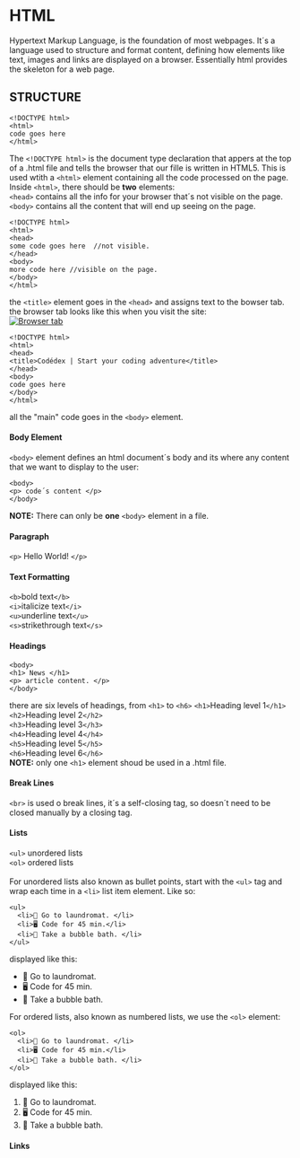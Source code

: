 # HTML
Hypertext Markup Language, is the foundation of most webpages. It´s a language used to structure and format content, defining how elements like text, images and links are displayed on a browser. Essentially html provides the skeleton for a web page.

## STRUCTURE
````
<!DOCTYPE html>
<html>
code goes here
</html>
````

The `<!DOCTYPE html>` is the document type declaration that appers at the top of a .html file and tells the browser that our fille is written in HTML5. 
This is used wtith a `<html>` element containing all the code processed on the page. <br>
Inside `<html>`, there should be **two** elements:<br>
`<head>` contains all the info for your browser that´s not visible on the page. <br>
`<body>` contains all the content that will end up seeing on the page.
```
<!DOCTYPE html>
<html>
<head>
some code goes here  //not visible.
</head>
<body>
more code here //visible on the page.
</body>
</html>
````
the `<title>` element goes in the `<head>` and assigns text to the bowser tab. <br>
the browser tab looks like this when you visit the site:<br>
[![Browser tab](https://i.postimg.cc/G2bTD6bJ/Captura-de-tela-2025-04-11-011812.png)](https://postimg.cc/xkFdDxJc)<br>
```
<!DOCTYPE html>
<html>
<head>
<title>Codédex | Start your coding adventure</title>
</head>
<body>
code goes here
</body>
</html>
```
all the "main" code goes in the `<body>` element.
#### Body Element
`<body>` element defines an html document´s body and its where any content that we want to display to the user:
```
<body>
<p> code´s content </p>
</body>
```
**NOTE:** There can only be **one** `<body>` element in a file.
#### Paragraph
`<p>` Hello World! `</p>`
#### Text Formatting
`<b>`bold text`</b>` <br>
`<i>`italicize text`</i>` <br>
`<u>`underline text`</u>` <br>
`<s>`strikethrough text`</s>`<br>

#### Headings
````
<body>
<h1> News </h1>
<p> article content. </p>
</body>
````
there are six levels of headings, from `<h1>` to `<h6>`
`<h1>`Heading level 1`</h1>`<br>
`<h2>`Heading level 2`</h2>`<br>
`<h3>`Heading level 3`</h3>`<br>
`<h4>`Heading level 4`</h4>`<br>
`<h5>`Heading level 5`</h5>`<br>
`<h6>`Heading level 6`</h6>`<br>
**NOTE:** only one `<h1>` element shoud be used in a .html file.<br>
#### Break Lines
`<br>` is used o break lines, it´s a self-closing tag, so doesn´t need to be closed manually by a closing tag.
#### Lists
`<ul>` unordered lists <br>
`<ol>` ordered lists <br>
<br>
For unordered lists also known as bullet points, start with the `<ul>` tag and wrap each time in a `<li>` list item element. Like so:

````
<ul>
  <li>🧺 Go to laundromat. </li>
  <li>🖥 Code for 45 min.</li>
  <li>💅 Take a bubble bath. </li>
</ul>
````
displayed like this:

<ul>
  <li>🧺 Go to laundromat. </li>
  <li>🖥 Code for 45 min.</li>
  <li>💅 Take a bubble bath. </li>
</ul>

For ordered lists, also known as numbered lists, we use the `<ol>` element:<br>
```
<ol>
  <li>🧺 Go to laundromat. </li>
  <li>🖥 Code for 45 min.</li>
  <li>💅 Take a bubble bath. </li>
</ol>
```
displayed like this:
<ol>
  <li>🧺 Go to laundromat. </li>
  <li>🖥 Code for 45 min.</li>
  <li>💅 Take a bubble bath. </li>
</ol>

#### Links

